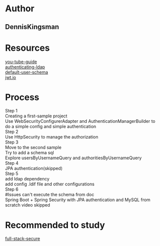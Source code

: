 # Author
## DennisKingsman 
# Resources
[you-tube-guide](https://www.youtube.com/playlist?list=PLqq-6Pq4lTTYTEooakHchTGglSvkZAjnE)  
[authenticating-ldap](https://spring.io/guides/gs/authenticating-ldap/)  
[default-user-schema](https://docs.spring.io/spring-security/site/docs/current/reference/html5/#user-schema)  
[jwt.io](https://jwt.io/)  
# Process
Step 1  
Creating a first-sample project  
Use WebSecurityConfigurerAdapter and AuthenticationManagerBuilder to do a simple config and simple authentication  
Step 2  
Use HttpSecurity to manage the authorization  
Step 3  
Move to the second sample  
Try to add a schema sql  
Explore usersByUsernameQuery and authoritiesByUsernameQuery  
Step 4  
JPA authentication(skipped)  
Step 5  
add ldap dependency  
add config .ldif file and other configurations  
Step 6  
#Issues 
can't execute the schema from doc  
Spring Boot + Spring Security with JPA authentication and MySQL from scratch video skipped  
# Recommended to study
[full-stack-secure](https://spring.io/guides/tutorials/spring-security-and-angular-js/)  
